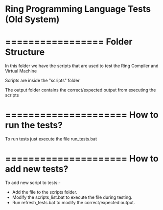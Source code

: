 Ring Programming Language Tests (Old System)
============================================

=================
Folder Structure
=================

In this folder we have the scripts that are used to test the Ring Compiler and Virtual Machine

Scripts are inside the "scripts" folder

The output folder contains the correct/expected output from executing the scripts

=====================
How to run the tests?
=====================

To run tests just execute the file run_tests.bat

=====================
How to add new tests?
=====================

To add new script to tests:-

* Add the file to the scripts folder.
* Modify the scripts_list.bat to execute the file during testing.
* Run refresh_tests.bat to modify the correct/expected output.